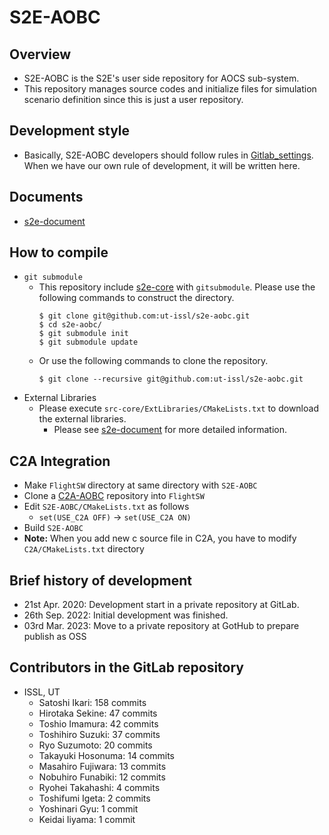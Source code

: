 # S2E-AOBC
## Overview

- S2E-AOBC is the S2E's user side repository for AOCS sub-system.
- This repository manages source codes and initialize files for simulation scenario definition since this is just a user repository.

## Development style

- Basically, S2E-AOBC developers should follow rules in [Gitlab_settings](https://gitlab.com/ut_issl/documents/gitlab_settings). When we have our own rule of development, it will be written here.

## Documents

- [s2e-document](https://github.com/ut-issl/s2e-documents)

## How to compile

- `git submodule`
  - This repository include [s2e-core](https://github.com/ut-issl/s2e-core) with `gitsubmodule`. Please use the following commands to construct the directory.
    ```
    $ git clone git@github.com:ut-issl/s2e-aobc.git
    $ cd s2e-aobc/
    $ git submodule init
    $ git submodule update
    ```
  - Or use the following commands to clone the repository.
    ```
    $ git clone --recursive git@github.com:ut-issl/s2e-aobc.git
    ```
- External Libraries
  - Please execute `src-core/ExtLibraries/CMakeLists.txt` to download the external libraries.
    - Please see [s2e-document](https://github.com/ut-issl/s2e-documents) for more detailed information.

## C2A Integration

- Make `FlightSW` directory at same directory with `S2E-AOBC`
- Clone a [C2A-AOBC](https://github.com/ut-issl/c2a-aobc) repository into `FlightSW`
- Edit `S2E-AOBC/CMakeLists.txt` as follows
  - `set(USE_C2A OFF)` -> `set(USE_C2A ON)`
- Build `S2E-AOBC`
- **Note:** When you add new c source file in C2A, you have to modify `C2A/CMakeLists.txt` directory

## Brief history of development
- 21st Apr. 2020: Development start in a private repository at GitLab.
- 26th Sep. 2022: Initial development was finished.
- 03rd Mar. 2023: Move to a private repository at GotHub to prepare publish as OSS

## Contributors in the GitLab repository
- ISSL, UT
  - Satoshi Ikari: 158 commits
  - Hirotaka Sekine: 47 commits
  - Toshio Imamura: 42 commits
  - Toshihiro Suzuki: 37 commits
  - Ryo Suzumoto: 20 commits
  - Takayuki Hosonuma: 14 commits
  - Masahiro Fujiwara: 13 commits
  - Nobuhiro Funabiki: 12 commits
  - Ryohei Takahashi: 4 commits
  - Toshifumi Igeta: 2 commits
  - Yoshinari Gyu: 1 commit
  - Keidai Iiyama: 1 commit